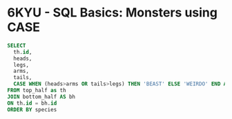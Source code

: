 # **6KYU** - SQL Basics: Monsters using CASE
```sql
SELECT
  th.id,
  heads,
  legs,
  arms,
  tails,
  CASE WHEN (heads>arms OR tails>legs) THEN 'BEAST' ELSE 'WEIRDO' END AS species
FROM top_half as th
JOIN bottom_half AS bh
ON th.id = bh.id
ORDER BY species
```